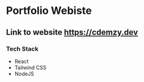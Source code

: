 # Portfolio Webiste
## Link to website https://cdemzy.dev
### Tech Stack
- React
- Tailwind CSS
- NodeJS
